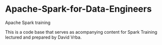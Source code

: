 # Apache-Spark-for-Data-Engineers
Apache Spark training

This is a code base that serves as acompanying content for Spark Training lectured and prepared by David Vrba.